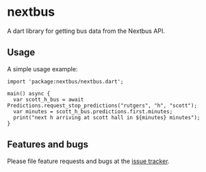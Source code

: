 # nextbus

A dart library for getting bus data from the Nextbus API.

## Usage

A simple usage example:

    import 'package:nextbus/nextbus.dart';

    main() async {
      var scott_h_bus = await Predictions.request_stop_predictions("rutgers", "h", "scott");
	  var minutes = scott_h_bus.predictions.first.minutes;
	  print("next h arriving at scott hall in ${minutes} minutes");
    }

## Features and bugs

Please file feature requests and bugs at the [issue tracker][tracker].

[tracker]: https://github.com/boustrophedon/nextbus-dart/issues
